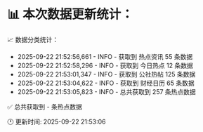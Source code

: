 📊 本次数据更新统计：
==========================

📈 数据分类统计：
- 2025-09-22 21:52:56,661 - INFO - 获取到 热点资讯 55 条数据
- 2025-09-22 21:52:58,296 - INFO - 获取到 今日热点 12 条数据
- 2025-09-22 21:53:01,347 - INFO - 获取到 公社热帖 125 条数据
- 2025-09-22 21:53:04,622 - INFO - 获取到 财经日历 65 条数据
- 2025-09-22 21:53:05,823 - INFO - 总共获取到 257 条热点数据

✅ 总共获取到 - 条热点数据

🕐 更新时间: 2025-09-22 21:53:06
